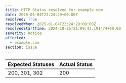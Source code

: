 ```yaml
---
title: HTTP Status resolved for example.com
date: 2025-01-04T23:24:29+00:00Z
resolved: True
resolvedWhen: 2025-01-04T23:24:29+00:00Z
resolvedStartTime: 2024-10-25T21:09:43.191474+00:00
severity: notice
affected:
  - example.com
section: issue
---
```


| Expected Statuses | Actual Status  |
|-------------------|----------------|
| 200, 301, 302 | 200 |
